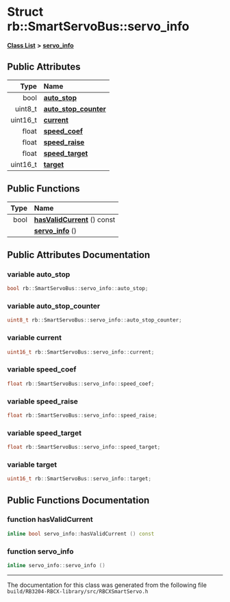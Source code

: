 
# Struct rb::SmartServoBus::servo\_info


[**Class List**](annotated.md) **>** [**servo\_info**](structrb_1_1SmartServoBus_1_1servo__info.md)


















## Public Attributes

| Type | Name |
| ---: | :--- |
|  bool | [**auto\_stop**](structrb_1_1SmartServoBus_1_1servo__info.md#variable-auto-stop)  <br> |
|  uint8\_t | [**auto\_stop\_counter**](structrb_1_1SmartServoBus_1_1servo__info.md#variable-auto-stop-counter)  <br> |
|  uint16\_t | [**current**](structrb_1_1SmartServoBus_1_1servo__info.md#variable-current)  <br> |
|  float | [**speed\_coef**](structrb_1_1SmartServoBus_1_1servo__info.md#variable-speed-coef)  <br> |
|  float | [**speed\_raise**](structrb_1_1SmartServoBus_1_1servo__info.md#variable-speed-raise)  <br> |
|  float | [**speed\_target**](structrb_1_1SmartServoBus_1_1servo__info.md#variable-speed-target)  <br> |
|  uint16\_t | [**target**](structrb_1_1SmartServoBus_1_1servo__info.md#variable-target)  <br> |


## Public Functions

| Type | Name |
| ---: | :--- |
|  bool | [**hasValidCurrent**](structrb_1_1SmartServoBus_1_1servo__info.md#function-hasvalidcurrent) () const<br> |
|   | [**servo\_info**](structrb_1_1SmartServoBus_1_1servo__info.md#function-servo-info) () <br> |








## Public Attributes Documentation


### variable auto\_stop 


```cpp
bool rb::SmartServoBus::servo_info::auto_stop;
```



### variable auto\_stop\_counter 


```cpp
uint8_t rb::SmartServoBus::servo_info::auto_stop_counter;
```



### variable current 


```cpp
uint16_t rb::SmartServoBus::servo_info::current;
```



### variable speed\_coef 


```cpp
float rb::SmartServoBus::servo_info::speed_coef;
```



### variable speed\_raise 


```cpp
float rb::SmartServoBus::servo_info::speed_raise;
```



### variable speed\_target 


```cpp
float rb::SmartServoBus::servo_info::speed_target;
```



### variable target 


```cpp
uint16_t rb::SmartServoBus::servo_info::target;
```


## Public Functions Documentation


### function hasValidCurrent 


```cpp
inline bool servo_info::hasValidCurrent () const
```



### function servo\_info 


```cpp
inline servo_info::servo_info () 
```



------------------------------
The documentation for this class was generated from the following file `build/RB3204-RBCX-library/src/RBCXSmartServo.h`